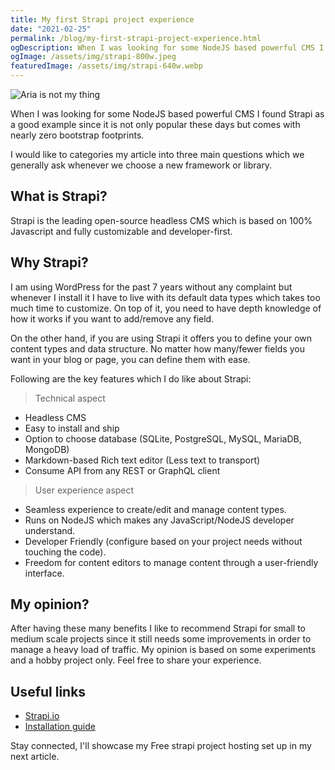 ```yaml
---
title: My first Strapi project experience
date: "2021-02-25"
permalink: /blog/my-first-strapi-project-experience.html
ogDescription: When I was looking for some NodeJS based powerful CMS I found Strapi as a good example since it is not only popular these days but comes with nearly zero bootstrap footprints.
ogImage: /assets/img/strapi-800w.jpeg
featuredImage: /assets/img/strapi-640w.webp
---
```


<picture>
  <source srcset="/assets/img/strapi-800w.webp" media="(min-width: 1000px)">
  <source srcset="/assets/img/strapi-640w.webp" media="(min-width: 800px)">
  <img srcset="/assets/img/strapi-320w.webp" alt="Aria is not my thing" loading="lazy">
</picture>

When I was looking for some NodeJS based powerful CMS I found Strapi as a good example since it is not only popular these days but comes with nearly zero bootstrap footprints.

I would like to categories my article into three main questions which we generally ask whenever we choose a new framework or library.

## What is Strapi?

Strapi is the leading open-source headless CMS which is based on 100% Javascript and fully customizable and developer-first.

## Why Strapi?

I am using WordPress for the past 7 years without any complaint but whenever I install it I have to live with its default data types which takes too much time to customize. On top of it, you need to have depth knowledge of how it works if you want to add/remove any field.

On the other hand, if you are using Strapi it offers you to define your own content types and data structure. No matter how many/fewer fields you want in your blog or page, you can define them with ease.

Following are the key features which I do like about Strapi:

> Technical aspect

- Headless CMS
- Easy to install and ship
- Option to choose database (SQLite, PostgreSQL, MySQL, MariaDB, MongoDB)
- Markdown-based Rich text editor (Less text to transport)
- Consume API from any REST or GraphQL client

> User experience aspect

- Seamless experience to create/edit and manage content types.
- Runs on NodeJS which makes any JavaScript/NodeJS developer understand.
- Developer Friendly (configure based on your project needs without touching the code).
- Freedom for content editors to manage content through a user-friendly interface.

## My opinion?

After having these many benefits I like to recommend Strapi for small to medium scale projects since it still needs some improvements in order to manage a heavy load of traffic. My opinion is based on some experiments and a hobby project only. Feel free to share your experience.

## Useful links

- [Strapi.io](https://strapi.io/)
- [Installation guide](https://strapi.io/documentation/developer-docs/latest/getting-started/installation.html#installation-guides)

Stay connected, I'll showcase my Free strapi project hosting set up in my next article.
